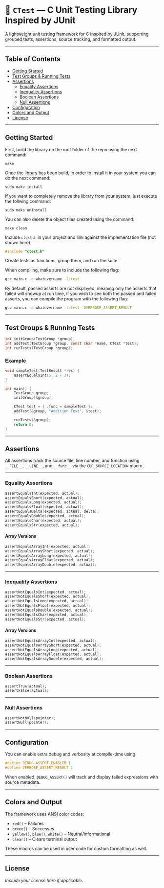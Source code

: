 # 📘 `CTest` — C Unit Testing Library Inspired by JUnit

A lightweight unit testing framework for C inspired by JUnit, supporting grouped tests, assertions, source tracking, and formatted output.

---

## Table of Contents

- [Getting Started](#getting-started)
- [Test Groups & Running Tests](#test-groups--running-tests)
- [Assertions](#assertions)
  - [Equality Assertions](#equality-assertions)
  - [Inequality Assertions](#inequality-assertions)
  - [Boolean Assertions](#boolean-assertions)
  - [Null Assertions](#null-assertions)
- [Configuration](#configuration)
- [Colors and Output](#colors-and-output)
- [License](#license)

---

## Getting Started
First, build the library on the root folder of the repo using the next command:  

```make
make
```
Once the library has been build, in order to install it in your system you can do the next command:  

```make
sudo make install
```
If you want to completely remove the library from your system, just execute the follwing command:  

```make
sudo make uninstall
```
You can also delete the object files created using the command:  

```make
make clean
```

Include `ctest.h` in your project and link against the implementation file (not shown here). 

```c
#include "ctest.h"
```

Create tests as functions, group them, and run the suite.

When compiling, make sure to include the following flag:

```cmd
gcc main.c -o whatevername -lctest
```
By default, passed asserts are not displayed, meaning only the asserts that failed will showup at run time, if you wish to see both the passed and failed asserts, you can compile the program with the following flag:  

```cmd
gcc main.c -o whatevername -lctest -DVERBOSE_ASSERT_RESULT
```
---

## Test Groups & Running Tests

```c
int initGroup(TestGroup *group);
int addTest(TestGroup *group, const char *name, CTest *test);
int runTests(TestGroup *group);
```

### Example

```c
void sampleTest(TestResult *res) {
    assertEqualsInt(5, 2 + 3);
}

int main() {
    TestGroup group;
    initGroup(&group);

    CTest test = { .func = sampleTest };
    addTest(&group, "Addition Test", &test);

    runTests(&group);
    return 0;
}
```

---

## Assertions

All assertions track the source file, line number, and function using `__FILE__`, `__LINE__`, and `__func__` via the `CUR_SOURCE_LOCATION` macro.

---

### Equality Assertions

```c
assertEqualsInt(expected, actual);
assertEqualsShort(expected, actual);
assertEqualsLong(expected, actual);
assertEqualsFloat(expected, actual);
assertEqualsDelta(expected, actual, delta);
assertEqualsDouble(expected, actual);
assertEqualsChar(expected, actual);
assertEqualsStr(expected, actual);
```

#### Array Versions

```c
assertEqualsArrayInt(expected, actual);
assertEqualsArrayShort(expected, actual);
assertEqualsArrayLong(expected, actual);
assertEqualsArrayFloat(expected, actual);
assertEqualsArrayDouble(expected, actual);
```

---

### Inequality Assertions

```c
assertNotEqualsInt(expected, actual);
assertNotEqualsShort(expected, actual);
assertNotEqualsLong(expected, actual);
assertNotEqualsFloat(expected, actual);
assertNotEqualsDouble(expected, actual);
assertNotEqualsChar(expected, actual);
assertNotEqualsStr(expected, actual);
```

#### Array Versions

```c
assertNotEqualsArrayInt(expected, actual);
assertNotEqualsArrayShort(expected, actual);
assertNotEqualsArrayLong(expected, actual);
assertNotEqualsArrayFloat(expected, actual);
assertNotEqualsArrayDouble(expected, actual);
```

---

### Boolean Assertions

```c
assertTrue(actual);
assertFalse(actual);
```

---

### Null Assertions

```c
assertNotNull(pointer);
assertNull(pointer);
```

---

## Configuration

You can enable extra debug and verbosity at compile-time using:

```c
#define DEBUG_ASSERT_ENABLED 1
#define VERBOSE_ASSERT_RESULT 1
```

When enabled, `DEBUG_ASSERT()` will track and display failed expressions with source metadata.

---

## Colors and Output

The framework uses ANSI color codes:

- `red()` – Failures
- `green()` – Successes
- `yellow()`, `blue()`, `white()` – Neutral/informational
- `clear()` – Clears terminal output

These macros can be used in user code for custom formatting as well.

---

## License

*Include your license here if applicable.*
